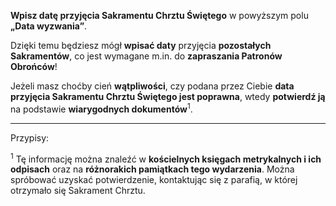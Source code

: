 **Wpisz datę przyjęcia Sakramentu Chrztu Świętego** w powyższym polu **„Data wyzwania”**.

Dzięki temu będziesz mógł **wpisać daty** przyjęcia **pozostałych Sakramentów**, co jest wymagane m.in. do **zapraszania Patronów Obrońców**!

Jeżeli masz choćby cień **wątpliwości**, czy podana przez Ciebie **data przyjęcia Sakramentu Chrztu Świętego jest poprawna**, wtedy **potwierdź ją** na podstawie **wiarygodnych dokumentów**<sup>1</sup>.

---
Przypisy:

<sup>1</sup> Tę informację można znaleźć w **kościelnych księgach metrykalnych i ich odpisach** oraz na **różnorakich pamiątkach tego wydarzenia**. Można spróbować uzyskać potwierdzenie, kontaktując się z parafią, w której otrzymało się Sakrament Chrztu.
